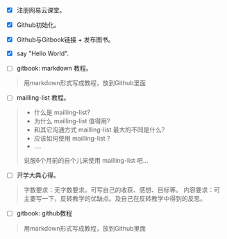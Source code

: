 
  
- [x] 注册网易云课堂。  

- [x] Github初始化。  

- [x] Github与Gitbook链接 + 发布图书。 

- [x] say "Hello World".  

- [ ] gitbook: markdown 教程。
>用markdown形式写成教程，放到Github里面

- [ ] mailling-list 教程。
> - 什么是 mailling-list?
> - 为什么 mailling-list 值得用?
>- 和其它沟通方式 mailling-list 最大的不同是什么?
>- 应该如何使用 mailling-list ?
>- ....
>
>说服6个月前的自个儿来使用 mailling-list 吧...

- [ ] 开学大典心得。  
>字数要求：无字数要求。可写自己的收获、感想、目标等。
>内容要求：可主要写一下，反转教学的优缺点。及自己在反转教学中得到的反思。

- [ ] gitbook: github教程
>用markdown形式写成教程，放到Github里面
